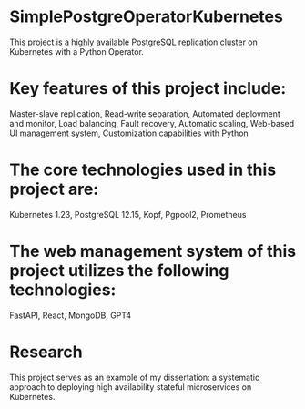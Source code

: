 # SimplePostgreOperatorKubernetes
This project is a highly available PostgreSQL replication cluster on Kubernetes with a Python Operator.

# Key features of this project include:
Master-slave replication,
Read-write separation,
Automated deployment and monitor,
Load balancing,
Fault recovery,
Automatic scaling,
Web-based UI management system,
Customization capabilities with Python

# The core technologies used in this project are:
Kubernetes 1.23,
PostgreSQL 12.15,
Kopf,
Pgpool2,
Prometheus

# The web management system of this project utilizes the following technologies:
FastAPI,
React,
MongoDB,
GPT4

# Research
This project serves as an example of my dissertation: a systematic approach to deploying high availability stateful microservices on Kubernetes.
